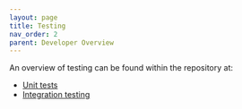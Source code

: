 ```yaml
---
layout: page
title: Testing
nav_order: 2
parent: Developer Overview
---
```

An overview of testing can be found within the repository at:
* [Unit tests](https://github.com/NVIDIA/spark-rapids/tree/branch-24.12/tests#readme)
* [Integration testing](https://github.com/NVIDIA/spark-rapids/tree/branch-24.12/integration_tests#readme)

